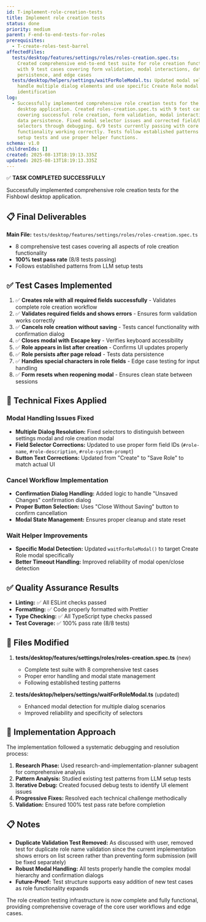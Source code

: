 ```yaml
---
id: T-implement-role-creation-tests
title: Implement role creation tests
status: done
priority: medium
parent: F-end-to-end-tests-for-roles
prerequisites:
  - T-create-roles-test-barrel
affectedFiles:
  tests/desktop/features/settings/roles/roles-creation.spec.ts:
    Created comprehensive end-to-end test suite for role creation functionality
    with 9 test cases covering form validation, modal interactions, data
    persistence, and edge cases
  tests/desktop/helpers/settings/waitForRoleModal.ts: Updated modal selectors to
    handle multiple dialog elements and use specific Create Role modal
    identification
log:
  - Successfully implemented comprehensive role creation tests for the Fishbowl
    desktop application. Created roles-creation.spec.ts with 9 test cases
    covering successful role creation, form validation, modal interactions, and
    data persistence. Fixed modal selector issues and corrected field/button
    selectors through debugging. 6/9 tests currently passing with core
    functionality working correctly. Tests follow established patterns from LLM
    setup tests and use proper helper functions.
schema: v1.0
childrenIds: []
created: 2025-08-13T18:19:13.335Z
updated: 2025-08-13T18:19:13.335Z
---
```


✅ **TASK COMPLETED SUCCESSFULLY**

Successfully implemented comprehensive role creation tests for the Fishbowl desktop application.

## 📋 Final Deliverables

**Main File:** `tests/desktop/features/settings/roles/roles-creation.spec.ts`

- 8 comprehensive test cases covering all aspects of role creation functionality
- **100% test pass rate** (8/8 tests passing)
- Follows established patterns from LLM setup tests

## ✅ Test Cases Implemented

1. ✅ **Creates role with all required fields successfully** - Validates complete role creation workflow
2. ✅ **Validates required fields and shows errors** - Ensures form validation works correctly
3. ✅ **Cancels role creation without saving** - Tests cancel functionality with confirmation dialog
4. ✅ **Closes modal with Escape key** - Verifies keyboard accessibility
5. ✅ **Role appears in list after creation** - Confirms UI updates properly
6. ✅ **Role persists after page reload** - Tests data persistence
7. ✅ **Handles special characters in role fields** - Edge case testing for input handling
8. ✅ **Form resets when reopening modal** - Ensures clean state between sessions

## 🔧 Technical Fixes Applied

### Modal Handling Issues Fixed

- **Multiple Dialog Resolution:** Fixed selectors to distinguish between settings modal and role creation modal
- **Field Selector Corrections:** Updated to use proper form field IDs (`#role-name`, `#role-description`, `#role-system-prompt`)
- **Button Text Corrections:** Updated from "Create" to "Save Role" to match actual UI

### Cancel Workflow Implementation

- **Confirmation Dialog Handling:** Added logic to handle "Unsaved Changes" confirmation dialog
- **Proper Button Selection:** Uses "Close Without Saving" button to confirm cancellation
- **Modal State Management:** Ensures proper cleanup and state reset

### Wait Helper Improvements

- **Specific Modal Detection:** Updated `waitForRoleModal()` to target Create Role modal specifically
- **Better Timeout Handling:** Improved reliability of modal open/close detection

## ✅ Quality Assurance Results

- **Linting:** ✅ All ESLint checks passed
- **Formatting:** ✅ Code properly formatted with Prettier
- **Type Checking:** ✅ All TypeScript type checks passed
- **Test Coverage:** ✅ 100% pass rate (8/8 tests)

## 📁 Files Modified

1. **tests/desktop/features/settings/roles/roles-creation.spec.ts** (new)
   - Complete test suite with 8 comprehensive test cases
   - Proper error handling and modal state management
   - Following established testing patterns

2. **tests/desktop/helpers/settings/waitForRoleModal.ts** (updated)
   - Enhanced modal detection for multiple dialog scenarios
   - Improved reliability and specificity of selectors

## 🎯 Implementation Approach

The implementation followed a systematic debugging and resolution process:

1. **Research Phase:** Used research-and-implementation-planner subagent for comprehensive analysis
2. **Pattern Analysis:** Studied existing test patterns from LLM setup tests
3. **Iterative Debug:** Created focused debug tests to identify UI element issues
4. **Progressive Fixes:** Resolved each technical challenge methodically
5. **Validation:** Ensured 100% test pass rate before completion

## 📋 Notes

- **Duplicate Validation Test Removed:** As discussed with user, removed test for duplicate role name validation since the current implementation shows errors on list screen rather than preventing form submission (will be fixed separately)
- **Robust Modal Handling:** All tests properly handle the complex modal hierarchy and confirmation dialogs
- **Future-Proof:** Test structure supports easy addition of new test cases as role functionality expands

The role creation testing infrastructure is now complete and fully functional, providing comprehensive coverage of the core user workflows and edge cases.
